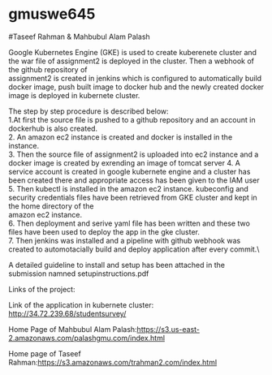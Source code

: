 # gmuswe645 
#Taseef Rahman & Mahbubul Alam Palash

 Google Kubernetes Engine (GKE) is used to create kuberenete cluster and the war file of assignment2 is deployed in the cluster. Then a webhook of the github repository of \
 assignment2 is created in jenkins which is configured to automatically build docker image, push built image to docker hub and the newly created docker image is deployed in 
 kubernete cluster.
 
 The step by step procedure is described below:\
 1.At first the source file is pushed to a github repository and an account in dockerhub is also created. \
 2. An amazon ec2 instance is created and docker is installed in the instance.\
 3. Then the source file of assignment2 is uploaded into ec2 instance and a docker image is created by exrending an image of tomcat server 
 4. A service account is created in google kubernete engine and a cluster has been created there and appropriate access has been given to the IAM user\
 5. Then kubectl is installed in the amazon ec2 instance. kubeconfig and security credentials files have been retrieved from GKE cluster and kept in the home directory of the\
 amazon ec2 instance.\
 6. Then deployment and serive  yaml file has been written and these two files have been used to deploy the app in the gke cluster.\
 7. Then jenkins was installed and a pipeline with github webhook was created to automotacially build and deploy application after every commit.\
 
 
A detailed guideline to install and setup has been attached in the submission namned setupinstructions.pdf 


Links of the project:

Link of the application in kubernete cluster: http://34.72.239.68/studentsurvey/

Home Page of Mahbubul Alam Palash:https://s3.us-east-2.amazonaws.com/palashgmu.com/index.html

Home page of Taseef Rahman:https://s3.amazonaws.com/trahman2.com/index.html

